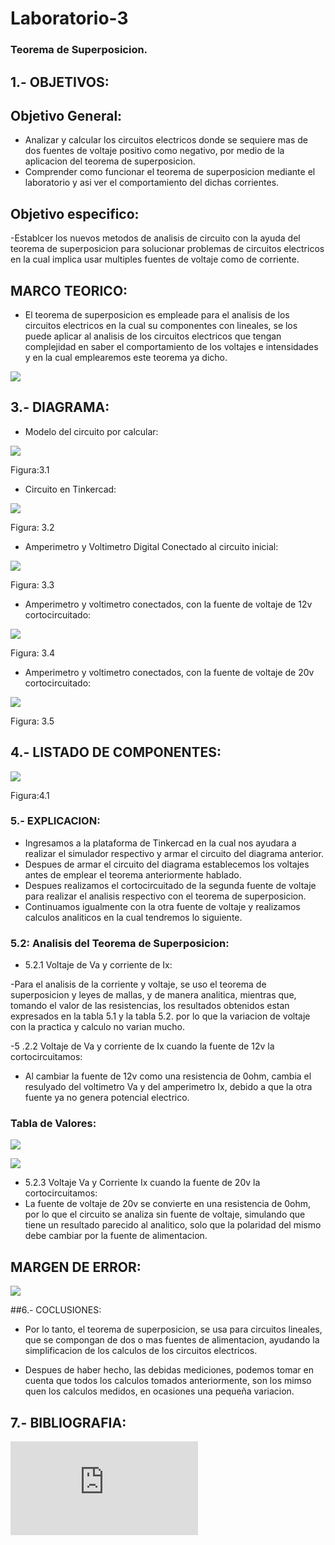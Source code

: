 # Laboratorio-3
### Teorema de Superposicion.
## 1.- OBJETIVOS:

## Objetivo General:
- Analizar y calcular los circuitos electricos donde se sequiere mas de dos fuentes de voltaje positivo como negativo,  por medio de la aplicacion del teorema de superposicion.
- Comprender como funcionar el teorema de superposicion mediante el laboratorio y asi ver el comportamiento del dichas corrientes.

## Objetivo especifico:
 -Establcer los nuevos metodos de analisis de circuito con la ayuda del teorema de superposicion para solucionar problemas de circuitos electricos en la cual implica usar multiples fuentes de voltaje como de corriente.
 

## MARCO TEORICO:

-  El teorema de superposicion es empleade para el analisis de los circuitos electricos en la cual su componentes con lineales, se los puede aplicar al analisis de los circuitos electricos que tengan complejidad en saber el comportamiento de los voltajes e  intensidades y en la cual emplearemos este teorema ya dicho.


![](https://github.com/JonathanGuaman/Laboratorio-3/blob/main/Diagramas/Marco%20teorico.png)




## 3.- DIAGRAMA:
- Modelo del circuito por calcular:

![](https://github.com/JonathanGuaman/Laboratorio-3/blob/main/Diagramas/Diagrama.png)

Figura:3.1


- Circuito en Tinkercad:

![](https://github.com/JonathanGuaman/Laboratorio-3/blob/main/Diagramas/Diagrama%203.png)

Figura: 3.2

- Amperimetro y Voltimetro Digital Conectado al circuito inicial:

![](https://github.com/JonathanGuaman/Laboratorio-3/blob/main/Diagramas/Diagrama%204.png)

Figura: 3.3

- Amperimetro y voltimetro conectados, con la fuente de voltaje de 12v cortocircuitado:

![](https://github.com/JonathanGuaman/Laboratorio-3/blob/main/Diagramas/Diagrama%205%20(Corto%20de%2012v).png)

Figura: 3.4


- Amperimetro y voltimetro conectados, con la fuente de voltaje de 20v cortocircuitado:

![](https://github.com/JonathanGuaman/Laboratorio-3/blob/main/Diagramas/Diagrama%205%20(Corto%20de%2020v).png)

Figura: 3.5


## 4.- LISTADO DE COMPONENTES:

![](https://github.com/JonathanGuaman/Laboratorio-3/blob/main/Tablas/Tabla%201.png)

Figura:4.1



### 5.- EXPLICACION:

- Ingresamos a la plataforma de Tinkercad en la cual nos ayudara a realizar el simulador respectivo y armar el circuito del diagrama anterior.
- Despues de armar el circuito del diagrama establecemos los voltajes antes de emplear el teorema anteriormente hablado.
- Despues realizamos el cortocircuitado de la segunda fuente de voltaje para realizar el analisis respectivo con el teorema de superposicion.
- Continuamos igualmente con la otra fuente de voltaje y realizamos calculos analiticos en la cual tendremos lo siguiente.



### 5.2: Analisis del Teorema de Superposicion:

- 5.2.1 Voltaje de Va y corriente de Ix:
 
 -Para el analisis de la corriente y voltaje, se uso el teorema de superposicion y leyes de mallas, y de manera analitica, mientras que, tomando el valor de las resistencias, los resultados obtenidos estan expresados en la tabla 5.1 y la tabla 5.2. por lo que la variacion de voltaje con la practica y calculo no varian mucho.
 
 -5 .2.2  Voltaje de Va y corriente de Ix cuando la fuente de 12v la cortocircuitamos:
 
- Al  cambiar la fuente de 12v como una resistencia de 0ohm, cambia el resulyado del voltimetro Va y del amperimetro Ix, debido a que la otra fuente ya no genera potencial electrico.

### Tabla de Valores:

![](https://github.com/JonathanGuaman/Laboratorio-3/blob/main/Tablas/Tabla%20%202.png)

![](https://github.com/JonathanGuaman/Laboratorio-3/blob/main/Tablas/Tabla%204.png)

- 5.2.3 Voltaje Va y Corriente Ix cuando la fuente de 20v la cortocircuitamos:
- La fuente de voltaje de 20v se convierte en una resistencia de 0ohm, por lo que el circuito se analiza sin fuente de voltaje, simulando que tiene un resultado parecido al analitico, solo que la polaridad del mismo debe cambiar por la fuente de alimentacion.

## MARGEN DE ERROR:

![](https://github.com/JonathanGuaman/Laboratorio-3/blob/main/Tablas/Tabla%20de%20error.png)

##6.- COCLUSIONES:

- Por lo tanto, el teorema de superposicion, se usa para circuitos lineales, que se compongan  de dos  o mas fuentes de alimentacion, ayudando la simplificacion de los calculos de los circuitos electricos.

- Despues de haber hecho, las debidas mediciones, podemos tomar en cuenta que todos los calculos tomados anteriormente, son los mimso quen los calculos medidos, en ocasiones una pequeña variacion.

## 7.- BIBLIOGRAFIA:

![ ](http://media.espora.org/mgoblin_media/media_entries/1455/Principios_de_circuitos_electricos.pdf)

 
 




